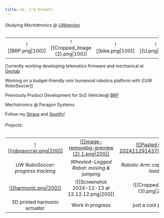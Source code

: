 ```yaml
---
title: Hi, I'm Ernest!
---
```

###### Studying Mechatronics @ [UWaterloo](https://uwaterloo.ca/engineering/)
|                   |                                 |                    |                 |                   |                       |
| :---------------: | :-----------------------------: | :----------------: | :-------------: | :---------------: | :-------------------: |
| ![[BRP.png\|100]] | ![[Cropped_Image (2).png\|100]] | ![[bike.png\|100]] | ![[U.png\|100]] | ![[run.png\|100]] | ![[rainbow.png\|100]] |

Currently working developing telematics firmware and mechanical at [Geotab](https://www.geotab.com/)

Working on a budget-friendly mini humanoid robotics platform with [[UW RoboSoccer]]

Previously Product Development for SxS Vehicles@ [BRP](https://www.brp.com/en/)

Mechatronics @ Paragon Systems

Follow my [Strava](https://strava.app.link/0cGqWokPRHb) and [Spotify](https://open.spotify.com/user/ernestwang135791?si=eb867f3241e14a72)!
###### Projects:

|                                                                            |                                                                                                 |                                                                                                         |
| :------------------------------------------------------------------------: | :---------------------------------------------------------------------------------------------: | :-----------------------------------------------------------------------------------------------------: |
|  [![[robosoccer.png\|200]]](https://ernestwang.ca/Projects/UW-RoboSoccer)  | [![[image-removebg-preview (2) 1.png\|200]]](https://ernestwang.ca/Projects/Wheel-legged-Robot) | [![[Pasted image 20241129143709.png\|200]]](https://ernestwang.ca/Projects/U-Robotic-Arm/U-Robotic-Arm) |
|                     *UW RoboSoccer: progress tracking*                     |                            *Wheeled-Legged Robot: moving & jumping*                             |                                   *Robotic Arm: capable of 2kg load*                                    |
| [![[harmonic.png\|200]]](https://ernestwang.ca/Projects/Harmonic-Actuator) |                         ![[Screenshot 2024-12-13 at 12.12.12.png\|200]]                         |                                     ![[Cropped_Image (3).png\|200]]                                     |
|                        3D printed harmonic actuator                        |                                        Work in progress                                         |                                          just a cool photo :)                                           |
